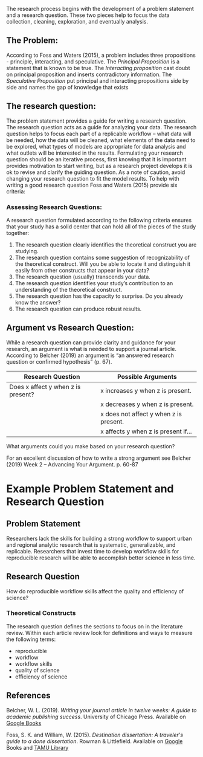 The research process begins with the development of a problem statement and a research question.
These two pieces help to focus the data collection, cleaning, exploration, and eventually analysis. 


## The Problem:
According to Foss and Waters (2015), a problem includes three propositions - principle, interacting, and speculative. 
The _Principal Proposition_ is a statement that is known to be true.
The _Interacting proposition_ cast doubt on principal proposition and inserts contradictory information.
The _Speculative Proposition_ put principal and interacting propositions side by side and names the gap of knowledge that exists


## The research question:
The problem statement provides a guide for writing a research question.
The research question acts as a guide for analyzing your data. 
The research question helps to focus each part of a replicable workflow – 
what data will be needed, 
how the data will be cleaned, 
what elements of the data need to be explored, 
what types of models are appropriate for data analysis and 
what outlets will be interested in the results. 
Formulating your research question should be an iterative process, 
first knowing that it is important provides motivation to start writing, 
but as a research project develops it is ok to revise and clarify the guiding question. 
As a note of caution, avoid changing your research question to fit the model results. 
To help with writing a good research question Foss and Waters (2015) provide six criteria:

### Assessing Research Questions: 
A research question formulated according to the following criteria ensures that your study has a solid center that can hold all of the pieces of the study together:
1.	The research question clearly identifies the theoretical construct you are studying.
2.	The research question contains some suggestion of recognizability of the theoretical construct.
Will you be able to locate it and distinguish it easily from other constructs that appear in your data?
3.	The research question (usually) transcends your data.
4.	The research question identifies your study’s contribution to an understanding of the theoretical construct.
5.	The research question has the capacity to surprise.	Do you already know the answer?
6.	The research question can produce robust results.

## Argument vs Research Question:
While a research question can provide clarity and guidance for your research, an argument is what is needed to support a journal article. According to Belcher (2019) an argument is “an answered research question or confirmed hypothesis” (p. 67).


| Research Question	| Possible Arguments |
| -------- | ------- |
| Does x affect y when z is present? | x increases y when z is present. |
| | x decreases y when z is present. | 
| | x does not affect y when z is present. |
| | x affects y when z is present if… |

What arguments could you make based on your research question?

For an excellent discussion of how to write a strong argument see Belcher (2019) Week 2 – Advancing Your Argument. p. 60-87

# Example Problem Statement and Research Question

## Problem Statement
Researchers lack the skills for building a strong workflow to support urban and regional analytic research that is systematic, generalizable, and replicable. Researchers that invest time to develop workflow skills for reproducible research will be able to accomplish better science in less time.

## Research Question
How do reproducible workflow skills affect the quality and efficiency of science?

### Theoretical Constructs
The research question defines the sections to focus on in the literature review. Within each article review look for definitions and ways to measure the following terms:
* reproducible
* workflow
* workflow skills
* quality of science
* efficiency of science

## References

Belcher, W. L. (2019). _Writing your journal article in twelve weeks: A guide to academic publishing success_. University of Chicago Press. Available on [Google Books](https://www.google.com/books/edition/Writing_Your_Journal_Article_in_Twelve_W/Bis8p2ejEqIC?hl=en&gbpv=0)

Foss, S. K. and William, W. (2015). _Destination dissertation: A traveler's guide to a done dissertation_. Rowman & Littlefield. Available on [Google](https://www.google.com/books/edition/_/kBmaCgAAQBAJ?hl=en&sa=X&ved=2ahUKEwiWlsC3guWDAxWunWoFHS2ZAb4Qre8FegQIAxAV) Books and [TAMU Library](https://web-p-ebscohost-com.srv-proxy2.library.tamu.edu/ehost/ebookviewer/ebook?sid=d7c0c203-78f1-478f-a36d-7631108dffea%40redis&vid=0&format=EB)


